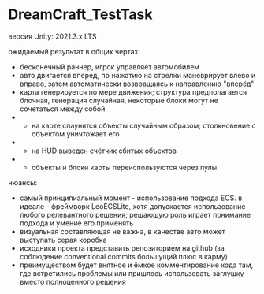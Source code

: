 # DreamCraft_TestTask
версия Unity: 2021.3.x LTS

ожидаемый результат в общих чертах:
- бесконечный раннер, игрок управляет автомобилем
- авто двигается вперед, по нажатию на стрелки маневрирует влево и вправо, затем автоматически возвращаясь к направлению "вперёд"
- карта генерируется по мере движения; структура предполагается блочная, генерация случайная, некоторые блоки могут не сочетаться между собой
- * на карте спаунятся объекты случайным образом; столкновение с объектом уничтожает его
- * на HUD выведен счётчик сбитых объектов
- * объекты и блоки карты переиспользуются через пулы

нюансы:
- самый принципиальный момент - использование подхода ECS. в идеале - фреймворк LeoECSLite, хотя допускается использование любого релевантного решения; решающую роль играет понимание подхода и умение его применять
- визуальная составляющая не важна, в качестве авто может выступать серая коробка
- исходники проекта представить репозиторием на github (за соблюдение conventional commits большущий плюс в карму)
- преимуществом будет внятное и ёмкое комментирование кода там, где встретились проблемы или пришлось использовать заглушку вместо полноценного решения
